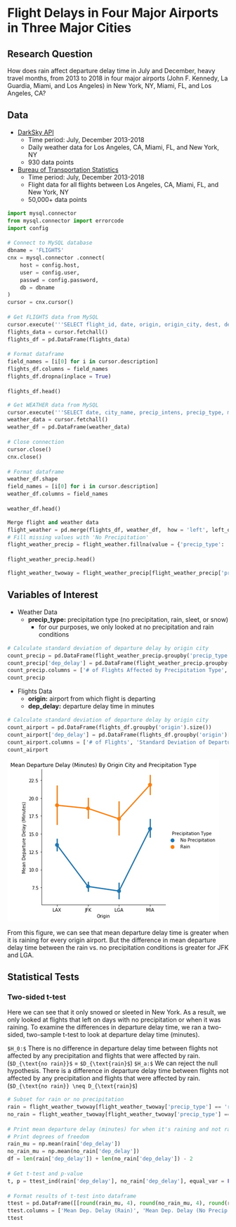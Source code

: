# Flight Delays in Four Major Airports in Three Major Cities

## Research Question

How does rain affect departure delay time in July and December, heavy travel months, from 2013 to 2018 in four major airports (John F. Kennedy, La Guardia, Miami, and Los Angeles) in New York, NY, Miami, FL, and Los Angeles, CA?

## Data
* [DarkSky API](https://darksky.net/dev)
    * Time period: July, December 2013-2018
    * Daily weather data for Los Angeles, CA, Miami, FL, and New York, NY
    * 930 data points
* [Bureau of Transportation Statistics](https://transtats.bts.gov/DL_SelectFields.asp?Table_ID=236&DB_Short_Name=On-Time)
    * Time period: July, December 2013-2018
    * Flight data for all flights between Los Angeles, CA, Miami, FL, and New York, NY
    * 50,000+ data points

```python
import mysql.connector
from mysql.connector import errorcode
import config

# Connect to MySQL database
dbname = 'FLIGHTS'
cnx = mysql.connector .connect(
    host = config.host,
    user = config.user,
    passwd = config.password,
    db = dbname
)
cursor = cnx.cursor()

# Get FLIGHTS data from MySQL
cursor.execute('''SELECT flight_id, date, origin, origin_city, dest, dest_city, dep_delay, arr_delay FROM FLIGHTS.FLIGHTS''')
flights_data = cursor.fetchall()
flights_df = pd.DataFrame(flights_data)

# Format dataframe
field_names = [i[0] for i in cursor.description]
flights_df.columns = field_names
flights_df.dropna(inplace = True)

flights_df.head()
```

```python
# Get WEATHER data from MySQL
cursor.execute('''SELECT date, city_name, precip_intens, precip_type, max_temp, min_temp, visibility, wind_gust FROM FLIGHTS.WEATHER''')
weather_data = cursor.fetchall()
weather_df = pd.DataFrame(weather_data)

# Close connection
cursor.close()
cnx.close()

# Format dataframe
weather_df.shape
field_names = [i[0] for i in cursor.description]
weather_df.columns = field_names

weather_df.head()
```

```python
Merge flight and weather data
flight_weather = pd.merge(flights_df, weather_df,  how = 'left', left_on=['date','origin_city'], right_on = ['date','city_name'])
# Fill missing values with 'No Precipitation'
flight_weather_precip = flight_weather.fillna(value = {'precip_type': 'No Precipitation'})

flight_weather_precip.head()
```

```python
flight_weather_twoway = flight_weather_precip[flight_weather_precip['precip_type'].isin(['No Precipitation', 'rain'])]
```

## Variables of Interest
* Weather Data
    * **precip_type:** precipitation type (no precipitation, rain, sleet, or snow)
        * for our purposes, we only looked at no precipitation and rain conditions

```python
# Calculate standard deviation of departure delay by origin city
count_precip = pd.DataFrame(flight_weather_precip.groupby('precip_type').size())
count_precip['dep_delay'] = pd.DataFrame(flight_weather_precip.groupby('precip_type')['dep_delay'].std())
count_precip.columns = ['# of Flights Affected by Precipitation Type', 'Standard Deviation of Departure Delay (Minutes)']
count_precip
```

* Flights Data
    * **origin:** airport from which flight is departing
    * **dep_delay:** departure delay time in minutes

```python
# Calculate standard deviation of departure delay by origin city
count_airport = pd.DataFrame(flights_df.groupby('origin').size())
count_airport['dep_delay'] = pd.DataFrame(flights_df.groupby('origin')['dep_delay'].std())
count_airport.columns = ['# of Flights', 'Standard Deviation of Departure Delay (Minutes)']
count_airport
```

![](fig1_interaction_plot.jpg)

From this figure, we can see that mean departure delay time is greater when it is raining for every origin airport. But the difference in mean departure delay time between the rain vs. no precipitation conditions is greater for JFK and LGA.

## Statistical Tests
### Two-sided t-test

Here we can see that it only snowed or sleeted in New York. As a result, we only looked at flights that left on days with no precipitation or when it was raining. To examine the differences in departure delay time, we ran a two-sided, two-sample t-test to look at departure delay time (minutes).

`$H_0:$` There is no difference in departure delay time between flights not affected by any precipitation and flights that were affected by rain. (`$D_{\text{no rain}}$` = `$D_{\text{rain}$`)
`$H_a:$` We can reject the null hypothesis. There is a difference in departure delay time between flights not affected by any precipitation and flights that were affected by rain. (`$D_{\text{no rain}} \neq D_{\text{rain}$`)

```python
# Subset for rain or no precipitation
rain = flight_weather_twoway[flight_weather_twoway['precip_type'] == 'rain']
no_rain = flight_weather_twoway[flight_weather_twoway['precip_type'] == 'No Precipitation']

# Print mean departure delay (minutes) for when it's raining and not raining
# Print degrees of freedom
rain_mu = np.mean(rain['dep_delay'])
no_rain_mu = np.mean(no_rain['dep_delay'])
df = len(rain['dep_delay']) + len(no_rain['dep_delay']) - 2

# Get t-test and p-value
t, p = ttest_ind(rain['dep_delay'], no_rain['dep_delay'], equal_var = False)

# Format results of t-test into dataframe
ttest = pd.DataFrame([[round(rain_mu, 4), round(no_rain_mu, 4), round(rain_mu, 4) - round(no_rain_mu, 4), df, round(t, 4), p]], )
ttest.columns = ['Mean Dep. Delay (Rain)', 'Mean Dep. Delay (No Precip.)', 'Mean Diff.', 'Degrees of Freedom', 't-statistic', 'p-value']
ttest
```

